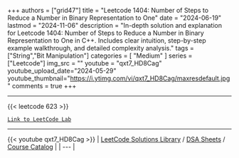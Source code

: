 
+++
authors = ["grid47"]
title = "Leetcode 1404: Number of Steps to Reduce a Number in Binary Representation to One"
date = "2024-06-19"
lastmod = "2024-11-06"
description = "In-depth solution and explanation for Leetcode 1404: Number of Steps to Reduce a Number in Binary Representation to One in C++. Includes clear intuition, step-by-step example walkthrough, and detailed complexity analysis."
tags = ["String","Bit Manipulation"]
categories = [
    "Medium"
]
series = ["Leetcode"]
img_src = ""
youtube = "qxt7_HD8Cag"
youtube_upload_date="2024-05-29"
youtube_thumbnail="https://i.ytimg.com/vi/qxt7_HD8Cag/maxresdefault.jpg"
comments = true
+++



---
{{< leetcode 623 >}}

[`Link to LeetCode Lab`](https://leetcode.com/problems/number-of-steps-to-reduce-a-number-in-binary-representation-to-one/description/)

---
{{< youtube qxt7_HD8Cag >}}
| [LeetCode Solutions Library](https://grid47.xyz/leetcode/) / [DSA Sheets](https://grid47.xyz/sheets/) / [Course Catalog](https://grid47.xyz/courses/) |
| --- |
